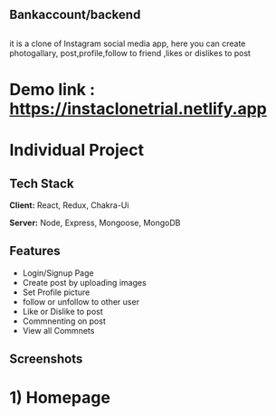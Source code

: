 ## Bankaccount/backend
##

it is a clone of Instagram social media app, here you can create photogallary, post,profile,follow to friend ,likes or dislikes to post

# Demo link :  https://instaclonetrial.netlify.app

# Individual Project


## Tech Stack

**Client:** React, Redux, Chakra-Ui

**Server:** Node, Express, Mongoose, MongoDB


## Features

- Login/Signup Page
- Create post by uploading images
- Set Profile picture
- follow or unfollow to other user
- Like or Dislike to post
- Commnenting on post
- View all Commnets
 





## Screenshots
# 1) Homepage
